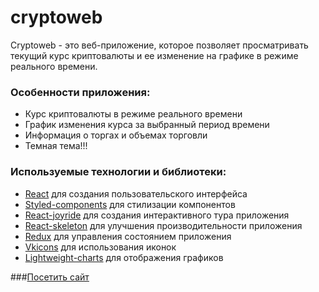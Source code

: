 # cryptoweb
Cryptoweb - это веб-приложение, которое позволяет просматривать текущий курс криптовалюты и ее изменение на графике в режиме реального времени. 

### Особенности приложения:
- Курс криптовалюты в режиме реального времени
- График изменения курса за выбранный период времени
- Информация о торгах и объемах торговли
- Темная тема!!!

### Используемые технологии и библиотеки:
- <a href='https://github.com/facebook/react'>React</a> для создания пользовательского интерфейса
- <a href='https://github.com/styled-components/styled-components'>Styled-components</a> для стилизации компонентов
- <a href='https://github.com/gilbarbara/react-joyride'>React-joyride</a> для создания интерактивного тура приложения
- <a href='https://github.com/dvtng/react-loading-skeleton'>React-skeleton</a> для улучшения производительности приложения
- <a href='https://github.com/reduxjs/redux'>Redux</a> для управления состоянием приложения
- <a href='https://github.com/VKCOM/icons'>Vkicons</a> для использования иконок
- <a href='https://github.com/tradingview/lightweight-charts'>Lightweight-charts</a> для отображения графиков

###<a href='sxndwl.github.io'>Посетить сайт</a>
